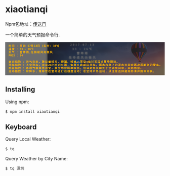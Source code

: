 # xiaotianqi

Npm包地址：[传送门](https://www.npmjs.com/package/xiaotianqi)

 一个简单的天气预报命令行.

![](https://github.com/HuangHongRui/xiaotianqi/raw/master/image/xiaotianqi.png)


## Installing

Using npm:

```
$ npm install xiaotianqi
```



## Keyboard

Query Local Weather:

```bash
$ tq
```


Query Weather by City Name:

```html
$ tq 深圳
```

